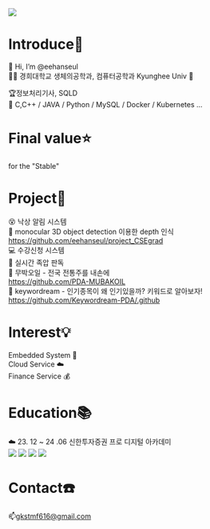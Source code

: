 <img src="https://capsule-render.vercel.app/api?type=waving&color=1074&height=200&section=header&text=Hi__Hanseul&fontSize=70" />

Introduce🐯
=========
👋 Hi, I’m @eehanseul   
🧑‍🎓 경희대학교 생체의공학과, 컴퓨터공학과 Kyunghee Univ 🦁    

🏆정보처리기사, SQLD             
📖 C,C++ / JAVA / Python / MySQL / Docker / Kubernetes ...   


Final value⭐
=======
for the "Stable"


Project📂
=======
 😵 낙상 알림 시스템   
 🚙 monocular 3D object detection 이용한 depth 인식       
           https://github.com/eehanseul/project_CSEgrad  
 💻 수강신청 시스템   
 👣 실시간 족압 판독   
 🍶 무박오일 - 전국 전통주를 내손에  
 https://github.com/PDA-MUBAKOIL  
 🏦 keywordream - 인기종목이 왜 인기있을까? 키워드로 알아보자!  
 https://github.com/Keywordream-PDA/.github

Interest💡
=======
 Embedded System 🤖   
 Cloud Service ☁️  
 Finance Service 💰  
 
Education📚
=======
 ☁️ 23. 12 ~ 24 .06 신한투자증권 프로 디지털 아카데미  
 <img src="https://img.shields.io/badge/React-61DAFB?style=for-the-badge&logo=React&logoColor=white">
 <img src="https://img.shields.io/badge/SpringBoot-6DB33F?style=for-the-badge&logo=Spring-Boot&logoColor=white">
 <img src="https://img.shields.io/badge/AWS-232F3E?style=for-the-badge&logo=amazonaws&logoColor=white">
 <img src="https://img.shields.io/badge/DevOps-0078D7?style=for-the-badge&logo=azuredevops&logoColor=white">

 Contact☎️
 ==========
📫gkstmf616@gmail.com   
 
 

<!---
eehanseul/eehanseul is a ✨ special ✨ repository because its `README.md` (this file) appears on your GitHub profile.
You can click the Preview link to take a look at your changes.
--->



